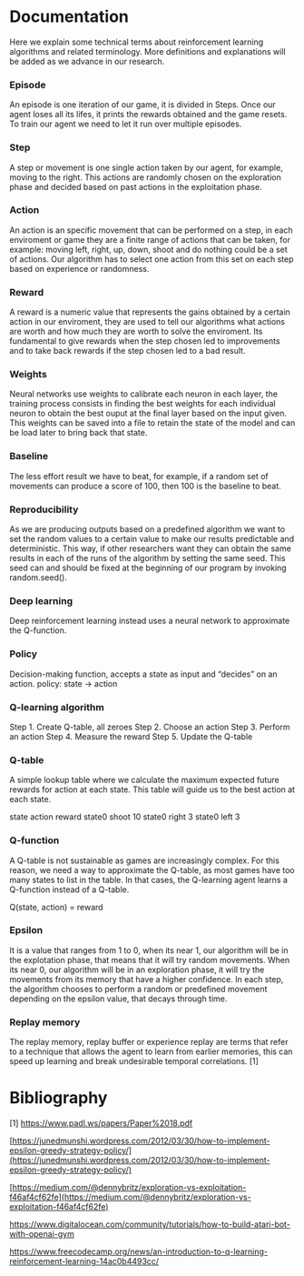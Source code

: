 # Documentation
Here we explain some technical terms about reinforcement learning algorithms and related terminology.
More definitions and explanations will be added as we advance in our research.

### Episode
An episode is one iteration of our game, it is divided in Steps. Once our agent loses all its lifes, it prints the rewards obtained and the game resets. To train our agent we need to let it run over multiple episodes.

### Step
A step or movement is one single action taken by our agent, for example, moving to the right. This actions are randomly chosen on the exploration phase and decided based on past actions in the exploitation phase.

### Action
An action is an specific movement that can be performed on a step, in each enviroment or game they are a finite range of actions that can be taken, for example: moving left, right, up, down, shoot and do nothing could be a set of actions. Our algorithm has to select one action from this set on each step based on experience or randomness.

### Reward
A reward is a numeric value that represents the gains obtained by a certain action in our enviroment, they are used to tell our algorithms what actions are worth and how much they are worth to solve the enviroment. Its fundamental to give rewards when the step chosen led to improvements and to take back rewards if the step chosen led to a bad result. 

### Weights
Neural networks use weights to calibrate each neuron in each layer, the training process consists in finding the best weights for each individual neuron to obtain the best ouput at the final layer based on the input given.
This weights can be saved into a file to retain the state of the model and can be load later to bring back that state.

### Baseline
The less effort result we have to beat, for example, if a random set of movements can produce a score of 100, then 100 is the baseline to beat.

### Reproducibility
As we are producing outputs based on a predefined algorithm we want to set the random values to a certain value to make our results predictable and deterministic. This way, if other researchers want they can obtain the same results in each of the runs of the algorithm by setting the same seed.
This seed can and should be fixed at the beginning of our program by invoking random.seed(<number>).

### Deep learning
Deep reinforcement learning instead uses a neural network to approximate the Q-function.

### Policy
Decision-making function, accepts a state as input and “decides” on an action.
policy: state -> action

### Q-learning algorithm
Step 1. Create Q-table, all zeroes
Step 2. Choose an action
Step 3. Perform an action
Step 4. Measure the reward
Step 5. Update the Q-table

### Q-table
A simple lookup table where we calculate the maximum expected future rewards for action at each state.
This table will guide us to the best action at each state.

state	action	reward
state0	shoot	10
state0	right	3
state0	left	3

### Q-function
A Q-table is not sustainable as games are increasingly complex. For this reason, we need a way to approximate the Q-table, as most games have too many states to list in the table. In that cases, the Q-learning agent learns a Q-function instead of a Q-table.

Q(state, action) = reward

### Epsilon
It is a value that ranges from 1 to 0, when its near 1, our algorithm will be in the explotation phase, that means that it will try random movements. When its near 0, our algorithm will be in an exploration phase, it will try the movements from its memory that have a higher confidence. In each step, the algorithm chooses to perform a random or predefined movement depending on the epsilon value, that decays through time. 

### Replay memory
The replay memory, replay buffer or experience replay are terms that refer to a technique that allows the agent to learn from earlier
memories, this can speed up learning and break undesirable temporal correlations. [1]

# Bibliography
[1] https://www.padl.ws/papers/Paper%2018.pdf

[https://junedmunshi.wordpress.com/2012/03/30/how-to-implement-epsilon-greedy-strategy-policy/](https://junedmunshi.wordpress.com/2012/03/30/how-to-implement-epsilon-greedy-strategy-policy/)

[https://medium.com/@dennybritz/exploration-vs-exploitation-f46af4cf62fe](https://medium.com/@dennybritz/exploration-vs-exploitation-f46af4cf62fe)

https://www.digitalocean.com/community/tutorials/how-to-build-atari-bot-with-openai-gym

https://www.freecodecamp.org/news/an-introduction-to-q-learning-reinforcement-learning-14ac0b4493cc/

